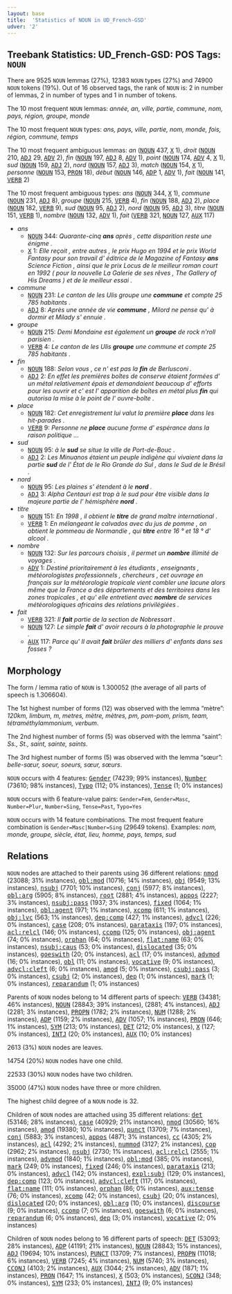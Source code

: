 ```yaml
---
layout: base
title:  'Statistics of NOUN in UD_French-GSD'
udver: '2'
---
```


## Treebank Statistics: UD_French-GSD: POS Tags: `NOUN`

There are 9525 `NOUN` lemmas (27%), 12383 `NOUN` types (27%) and 74900 `NOUN` tokens (19%).
Out of 16 observed tags, the rank of `NOUN` is: 2 in number of lemmas, 2 in number of types and 1 in number of tokens.

The 10 most frequent `NOUN` lemmas: <em>année, an, ville, partie, commune, nom, pays, région, groupe, monde</em>

The 10 most frequent `NOUN` types:  <em>ans, pays, ville, partie, nom, monde, fois, région, commune, temps</em>

The 10 most frequent ambiguous lemmas: <em>an</em> (<tt><a href="fr_gsd-pos-NOUN.html">NOUN</a></tt> 437, <tt><a href="fr_gsd-pos-X.html">X</a></tt> 1), <em>droit</em> (<tt><a href="fr_gsd-pos-NOUN.html">NOUN</a></tt> 210, <tt><a href="fr_gsd-pos-ADJ.html">ADJ</a></tt> 29, <tt><a href="fr_gsd-pos-ADV.html">ADV</a></tt> 2), <em>fin</em> (<tt><a href="fr_gsd-pos-NOUN.html">NOUN</a></tt> 197, <tt><a href="fr_gsd-pos-ADJ.html">ADJ</a></tt> 8, <tt><a href="fr_gsd-pos-ADV.html">ADV</a></tt> 1), <em>point</em> (<tt><a href="fr_gsd-pos-NOUN.html">NOUN</a></tt> 174, <tt><a href="fr_gsd-pos-ADV.html">ADV</a></tt> 4, <tt><a href="fr_gsd-pos-X.html">X</a></tt> 1), <em>sud</em> (<tt><a href="fr_gsd-pos-NOUN.html">NOUN</a></tt> 159, <tt><a href="fr_gsd-pos-ADJ.html">ADJ</a></tt> 2), <em>nord</em> (<tt><a href="fr_gsd-pos-NOUN.html">NOUN</a></tt> 157, <tt><a href="fr_gsd-pos-ADJ.html">ADJ</a></tt> 3), <em>match</em> (<tt><a href="fr_gsd-pos-NOUN.html">NOUN</a></tt> 154, <tt><a href="fr_gsd-pos-X.html">X</a></tt> 1), <em>personne</em> (<tt><a href="fr_gsd-pos-NOUN.html">NOUN</a></tt> 153, <tt><a href="fr_gsd-pos-PRON.html">PRON</a></tt> 18), <em>début</em> (<tt><a href="fr_gsd-pos-NOUN.html">NOUN</a></tt> 146, <tt><a href="fr_gsd-pos-ADP.html">ADP</a></tt> 1, <tt><a href="fr_gsd-pos-ADV.html">ADV</a></tt> 1), <em>fait</em> (<tt><a href="fr_gsd-pos-NOUN.html">NOUN</a></tt> 141, <tt><a href="fr_gsd-pos-VERB.html">VERB</a></tt> 2)

The 10 most frequent ambiguous types:  <em>ans</em> (<tt><a href="fr_gsd-pos-NOUN.html">NOUN</a></tt> 344, <tt><a href="fr_gsd-pos-X.html">X</a></tt> 1), <em>commune</em> (<tt><a href="fr_gsd-pos-NOUN.html">NOUN</a></tt> 231, <tt><a href="fr_gsd-pos-ADJ.html">ADJ</a></tt> 8), <em>groupe</em> (<tt><a href="fr_gsd-pos-NOUN.html">NOUN</a></tt> 215, <tt><a href="fr_gsd-pos-VERB.html">VERB</a></tt> 4), <em>fin</em> (<tt><a href="fr_gsd-pos-NOUN.html">NOUN</a></tt> 188, <tt><a href="fr_gsd-pos-ADJ.html">ADJ</a></tt> 2), <em>place</em> (<tt><a href="fr_gsd-pos-NOUN.html">NOUN</a></tt> 182, <tt><a href="fr_gsd-pos-VERB.html">VERB</a></tt> 9), <em>sud</em> (<tt><a href="fr_gsd-pos-NOUN.html">NOUN</a></tt> 95, <tt><a href="fr_gsd-pos-ADJ.html">ADJ</a></tt> 2), <em>nord</em> (<tt><a href="fr_gsd-pos-NOUN.html">NOUN</a></tt> 95, <tt><a href="fr_gsd-pos-ADJ.html">ADJ</a></tt> 3), <em>titre</em> (<tt><a href="fr_gsd-pos-NOUN.html">NOUN</a></tt> 151, <tt><a href="fr_gsd-pos-VERB.html">VERB</a></tt> 1), <em>nombre</em> (<tt><a href="fr_gsd-pos-NOUN.html">NOUN</a></tt> 132, <tt><a href="fr_gsd-pos-ADV.html">ADV</a></tt> 1), <em>fait</em> (<tt><a href="fr_gsd-pos-VERB.html">VERB</a></tt> 321, <tt><a href="fr_gsd-pos-NOUN.html">NOUN</a></tt> 127, <tt><a href="fr_gsd-pos-AUX.html">AUX</a></tt> 117)


* <em>ans</em>
  * <tt><a href="fr_gsd-pos-NOUN.html">NOUN</a></tt> 344: <em>Quarante-cinq <b>ans</b> après , cette disparition reste une énigme .</em>
  * <tt><a href="fr_gsd-pos-X.html">X</a></tt> 1: <em>Elle reçoit , entre autres , le prix Hugo en 1994 et le prix World Fantasy pour son travail d' éditrice de le Magazine of Fantasy <b>ans</b> Science Fiction , ainsi que le prix Locus de le meilleur roman court en 1992 ( pour la nouvelle La Galerie de ses rêves , The Gallery of His Dreams ) et de le meilleur essai .</em>
* <em>commune</em>
  * <tt><a href="fr_gsd-pos-NOUN.html">NOUN</a></tt> 231: <em>Le canton de les Ulis groupe une <b>commune</b> et compte 25 785 habitants .</em>
  * <tt><a href="fr_gsd-pos-ADJ.html">ADJ</a></tt> 8: <em>Après une année de vie <b>commune</b> , Milord ne pense qu' à dormir et Milady s' ennuie .</em>
* <em>groupe</em>
  * <tt><a href="fr_gsd-pos-NOUN.html">NOUN</a></tt> 215: <em>Demi Mondaine est également un <b>groupe</b> de rock n'roll parisien .</em>
  * <tt><a href="fr_gsd-pos-VERB.html">VERB</a></tt> 4: <em>Le canton de les Ulis <b>groupe</b> une commune et compte 25 785 habitants .</em>
* <em>fin</em>
  * <tt><a href="fr_gsd-pos-NOUN.html">NOUN</a></tt> 188: <em>Selon vous , ce n' est pas la <b>fin</b> de Berlusconi .</em>
  * <tt><a href="fr_gsd-pos-ADJ.html">ADJ</a></tt> 2: <em>En effet les premières boîtes de conserve étaient formées d' un métal relativement épais et demandaient beaucoup d' efforts pour les ouvrir et c' est l' apparition de boîtes en métal plus <b>fin</b> qui autorisa la mise à le point de l' ouvre-boîte .</em>
* <em>place</em>
  * <tt><a href="fr_gsd-pos-NOUN.html">NOUN</a></tt> 182: <em>Cet enregistrement lui valut la première <b>place</b> dans les hit-parades .</em>
  * <tt><a href="fr_gsd-pos-VERB.html">VERB</a></tt> 9: <em>Personne ne <b>place</b> aucune forme d' espérance dans la raison politique ...</em>
* <em>sud</em>
  * <tt><a href="fr_gsd-pos-NOUN.html">NOUN</a></tt> 95: <em>à le <b>sud</b> se situe la ville de Port-de-Bouc .</em>
  * <tt><a href="fr_gsd-pos-ADJ.html">ADJ</a></tt> 2: <em>Les Minuanos étaient un peuple indigène qui vivaient dans la partie <b>sud</b> de l' État de le Rio Grande do Sul , dans le Sud de le Brésil .</em>
* <em>nord</em>
  * <tt><a href="fr_gsd-pos-NOUN.html">NOUN</a></tt> 95: <em>Les plaines s' étendent à le <b>nord</b> .</em>
  * <tt><a href="fr_gsd-pos-ADJ.html">ADJ</a></tt> 3: <em>Alpha Centauri est trop à le sud pour être visible dans la majeure partie de l' hémisphère <b>nord</b> .</em>
* <em>titre</em>
  * <tt><a href="fr_gsd-pos-NOUN.html">NOUN</a></tt> 151: <em>En 1998 , il obtient le <b>titre</b> de grand maître international .</em>
  * <tt><a href="fr_gsd-pos-VERB.html">VERB</a></tt> 1: <em>En mélangeant le calvados avec du jus de pomme , on obtient le pommeau de Normandie , qui <b>titre</b> entre 16 ° et 18 ° d' alcool .</em>
* <em>nombre</em>
  * <tt><a href="fr_gsd-pos-NOUN.html">NOUN</a></tt> 132: <em>Sur les parcours choisis , il permet un <b>nombre</b> illimité de voyages .</em>
  * <tt><a href="fr_gsd-pos-ADV.html">ADV</a></tt> 1: <em>Destiné prioritairement à les étudiants , enseignants , météorologistes professionnels , chercheurs , cet ouvrage en français sur la météorologie tropicale vient combler une lacune alors même que la France a des départements et des territoires dans les zones tropicales , et qu' elle entretient avec <b>nombre</b> de services météorologiques africains des relations privilégiées .</em>
* <em>fait</em>
  * <tt><a href="fr_gsd-pos-VERB.html">VERB</a></tt> 321: <em>Il <b>fait</b> partie de la section de Nobressart .</em>
  * <tt><a href="fr_gsd-pos-NOUN.html">NOUN</a></tt> 127: <em>Le simple <b>fait</b> d' avoir recours à la photographie le prouve .</em>
  * <tt><a href="fr_gsd-pos-AUX.html">AUX</a></tt> 117: <em>Parce qu' Il avait <b>fait</b> brûler des milliers d' enfants dans ses fosses ?</em>

## Morphology

The form / lemma ratio of `NOUN` is 1.300052 (the average of all parts of speech is 1.306604).

The 1st highest number of forms (12) was observed with the lemma “mètre”: <em>120km, limbum, m, metres, mètre, mètres, pm, pom-pom, prism, team, tétraméthylammonium, verbum</em>.

The 2nd highest number of forms (5) was observed with the lemma “saint”: <em>Ss., St., saint, sainte, saints</em>.

The 3rd highest number of forms (5) was observed with the lemma “sœur”: <em>belle-sœur, soeur, soeurs, sœur, sœurs</em>.

`NOUN` occurs with 4 features: <tt><a href="fr_gsd-feat-Gender.html">Gender</a></tt> (74239; 99% instances), <tt><a href="fr_gsd-feat-Number.html">Number</a></tt> (73610; 98% instances), <tt><a href="fr_gsd-feat-Typo.html">Typo</a></tt> (112; 0% instances), <tt><a href="fr_gsd-feat-Tense.html">Tense</a></tt> (1; 0% instances)

`NOUN` occurs with 6 feature-value pairs: `Gender=Fem`, `Gender=Masc`, `Number=Plur`, `Number=Sing`, `Tense=Past`, `Typo=Yes`

`NOUN` occurs with 14 feature combinations.
The most frequent feature combination is `Gender=Masc|Number=Sing` (29649 tokens).
Examples: <em>nom, monde, groupe, siècle, état, lieu, homme, pays, temps, sud</em>


## Relations

`NOUN` nodes are attached to their parents using 36 different relations: <tt><a href="fr_gsd-dep-nmod.html">nmod</a></tt> (23088; 31% instances), <tt><a href="fr_gsd-dep-obl-mod.html">obl:mod</a></tt> (10716; 14% instances), <tt><a href="fr_gsd-dep-obj.html">obj</a></tt> (9549; 13% instances), <tt><a href="fr_gsd-dep-nsubj.html">nsubj</a></tt> (7701; 10% instances), <tt><a href="fr_gsd-dep-conj.html">conj</a></tt> (5977; 8% instances), <tt><a href="fr_gsd-dep-obl-arg.html">obl:arg</a></tt> (5905; 8% instances), <tt><a href="fr_gsd-dep-root.html">root</a></tt> (2881; 4% instances), <tt><a href="fr_gsd-dep-appos.html">appos</a></tt> (2227; 3% instances), <tt><a href="fr_gsd-dep-nsubj-pass.html">nsubj:pass</a></tt> (1937; 3% instances), <tt><a href="fr_gsd-dep-fixed.html">fixed</a></tt> (1064; 1% instances), <tt><a href="fr_gsd-dep-obl-agent.html">obl:agent</a></tt> (971; 1% instances), <tt><a href="fr_gsd-dep-xcomp.html">xcomp</a></tt> (611; 1% instances), <tt><a href="fr_gsd-dep-obj-lvc.html">obj:lvc</a></tt> (563; 1% instances), <tt><a href="fr_gsd-dep-dep-comp.html">dep:comp</a></tt> (427; 1% instances), <tt><a href="fr_gsd-dep-advcl.html">advcl</a></tt> (226; 0% instances), <tt><a href="fr_gsd-dep-case.html">case</a></tt> (208; 0% instances), <tt><a href="fr_gsd-dep-parataxis.html">parataxis</a></tt> (197; 0% instances), <tt><a href="fr_gsd-dep-acl-relcl.html">acl:relcl</a></tt> (146; 0% instances), <tt><a href="fr_gsd-dep-ccomp.html">ccomp</a></tt> (125; 0% instances), <tt><a href="fr_gsd-dep-obj-agent.html">obj:agent</a></tt> (74; 0% instances), <tt><a href="fr_gsd-dep-orphan.html">orphan</a></tt> (64; 0% instances), <tt><a href="fr_gsd-dep-flat-name.html">flat:name</a></tt> (63; 0% instances), <tt><a href="fr_gsd-dep-nsubj-caus.html">nsubj:caus</a></tt> (53; 0% instances), <tt><a href="fr_gsd-dep-dislocated.html">dislocated</a></tt> (35; 0% instances), <tt><a href="fr_gsd-dep-goeswith.html">goeswith</a></tt> (20; 0% instances), <tt><a href="fr_gsd-dep-acl.html">acl</a></tt> (17; 0% instances), <tt><a href="fr_gsd-dep-advmod.html">advmod</a></tt> (16; 0% instances), <tt><a href="fr_gsd-dep-obl.html">obl</a></tt> (11; 0% instances), <tt><a href="fr_gsd-dep-vocative.html">vocative</a></tt> (9; 0% instances), <tt><a href="fr_gsd-dep-advcl-cleft.html">advcl:cleft</a></tt> (6; 0% instances), <tt><a href="fr_gsd-dep-amod.html">amod</a></tt> (5; 0% instances), <tt><a href="fr_gsd-dep-csubj-pass.html">csubj:pass</a></tt> (3; 0% instances), <tt><a href="fr_gsd-dep-csubj.html">csubj</a></tt> (2; 0% instances), <tt><a href="fr_gsd-dep-dep.html">dep</a></tt> (1; 0% instances), <tt><a href="fr_gsd-dep-mark.html">mark</a></tt> (1; 0% instances), <tt><a href="fr_gsd-dep-reparandum.html">reparandum</a></tt> (1; 0% instances)

Parents of `NOUN` nodes belong to 14 different parts of speech: <tt><a href="fr_gsd-pos-VERB.html">VERB</a></tt> (34381; 46% instances), <tt><a href="fr_gsd-pos-NOUN.html">NOUN</a></tt> (28843; 39% instances),  (2881; 4% instances), <tt><a href="fr_gsd-pos-ADJ.html">ADJ</a></tt> (2281; 3% instances), <tt><a href="fr_gsd-pos-PROPN.html">PROPN</a></tt> (1782; 2% instances), <tt><a href="fr_gsd-pos-NUM.html">NUM</a></tt> (1288; 2% instances), <tt><a href="fr_gsd-pos-ADP.html">ADP</a></tt> (1159; 2% instances), <tt><a href="fr_gsd-pos-ADV.html">ADV</a></tt> (1057; 1% instances), <tt><a href="fr_gsd-pos-PRON.html">PRON</a></tt> (646; 1% instances), <tt><a href="fr_gsd-pos-SYM.html">SYM</a></tt> (213; 0% instances), <tt><a href="fr_gsd-pos-DET.html">DET</a></tt> (212; 0% instances), <tt><a href="fr_gsd-pos-X.html">X</a></tt> (127; 0% instances), <tt><a href="fr_gsd-pos-INTJ.html">INTJ</a></tt> (20; 0% instances), <tt><a href="fr_gsd-pos-AUX.html">AUX</a></tt> (10; 0% instances)

2613 (3%) `NOUN` nodes are leaves.

14754 (20%) `NOUN` nodes have one child.

22533 (30%) `NOUN` nodes have two children.

35000 (47%) `NOUN` nodes have three or more children.

The highest child degree of a `NOUN` node is 32.

Children of `NOUN` nodes are attached using 35 different relations: <tt><a href="fr_gsd-dep-det.html">det</a></tt> (53146; 28% instances), <tt><a href="fr_gsd-dep-case.html">case</a></tt> (40929; 21% instances), <tt><a href="fr_gsd-dep-nmod.html">nmod</a></tt> (30560; 16% instances), <tt><a href="fr_gsd-dep-amod.html">amod</a></tt> (19380; 10% instances), <tt><a href="fr_gsd-dep-punct.html">punct</a></tt> (13709; 7% instances), <tt><a href="fr_gsd-dep-conj.html">conj</a></tt> (5883; 3% instances), <tt><a href="fr_gsd-dep-appos.html">appos</a></tt> (4871; 3% instances), <tt><a href="fr_gsd-dep-cc.html">cc</a></tt> (4305; 2% instances), <tt><a href="fr_gsd-dep-acl.html">acl</a></tt> (4292; 2% instances), <tt><a href="fr_gsd-dep-nummod.html">nummod</a></tt> (3127; 2% instances), <tt><a href="fr_gsd-dep-cop.html">cop</a></tt> (2962; 2% instances), <tt><a href="fr_gsd-dep-nsubj.html">nsubj</a></tt> (2730; 1% instances), <tt><a href="fr_gsd-dep-acl-relcl.html">acl:relcl</a></tt> (2555; 1% instances), <tt><a href="fr_gsd-dep-advmod.html">advmod</a></tt> (1840; 1% instances), <tt><a href="fr_gsd-dep-obl-mod.html">obl:mod</a></tt> (385; 0% instances), <tt><a href="fr_gsd-dep-mark.html">mark</a></tt> (249; 0% instances), <tt><a href="fr_gsd-dep-fixed.html">fixed</a></tt> (246; 0% instances), <tt><a href="fr_gsd-dep-parataxis.html">parataxis</a></tt> (213; 0% instances), <tt><a href="fr_gsd-dep-advcl.html">advcl</a></tt> (142; 0% instances), <tt><a href="fr_gsd-dep-expl-subj.html">expl:subj</a></tt> (129; 0% instances), <tt><a href="fr_gsd-dep-dep-comp.html">dep:comp</a></tt> (123; 0% instances), <tt><a href="fr_gsd-dep-advcl-cleft.html">advcl:cleft</a></tt> (117; 0% instances), <tt><a href="fr_gsd-dep-flat-name.html">flat:name</a></tt> (111; 0% instances), <tt><a href="fr_gsd-dep-orphan.html">orphan</a></tt> (86; 0% instances), <tt><a href="fr_gsd-dep-aux-tense.html">aux:tense</a></tt> (76; 0% instances), <tt><a href="fr_gsd-dep-xcomp.html">xcomp</a></tt> (42; 0% instances), <tt><a href="fr_gsd-dep-csubj.html">csubj</a></tt> (20; 0% instances), <tt><a href="fr_gsd-dep-dislocated.html">dislocated</a></tt> (20; 0% instances), <tt><a href="fr_gsd-dep-obl-arg.html">obl:arg</a></tt> (10; 0% instances), <tt><a href="fr_gsd-dep-discourse.html">discourse</a></tt> (9; 0% instances), <tt><a href="fr_gsd-dep-ccomp.html">ccomp</a></tt> (7; 0% instances), <tt><a href="fr_gsd-dep-goeswith.html">goeswith</a></tt> (6; 0% instances), <tt><a href="fr_gsd-dep-reparandum.html">reparandum</a></tt> (6; 0% instances), <tt><a href="fr_gsd-dep-dep.html">dep</a></tt> (3; 0% instances), <tt><a href="fr_gsd-dep-vocative.html">vocative</a></tt> (2; 0% instances)

Children of `NOUN` nodes belong to 16 different parts of speech: <tt><a href="fr_gsd-pos-DET.html">DET</a></tt> (53093; 28% instances), <tt><a href="fr_gsd-pos-ADP.html">ADP</a></tt> (41191; 21% instances), <tt><a href="fr_gsd-pos-NOUN.html">NOUN</a></tt> (28843; 15% instances), <tt><a href="fr_gsd-pos-ADJ.html">ADJ</a></tt> (19694; 10% instances), <tt><a href="fr_gsd-pos-PUNCT.html">PUNCT</a></tt> (13709; 7% instances), <tt><a href="fr_gsd-pos-PROPN.html">PROPN</a></tt> (11018; 6% instances), <tt><a href="fr_gsd-pos-VERB.html">VERB</a></tt> (7245; 4% instances), <tt><a href="fr_gsd-pos-NUM.html">NUM</a></tt> (5740; 3% instances), <tt><a href="fr_gsd-pos-CCONJ.html">CCONJ</a></tt> (4103; 2% instances), <tt><a href="fr_gsd-pos-AUX.html">AUX</a></tt> (3044; 2% instances), <tt><a href="fr_gsd-pos-ADV.html">ADV</a></tt> (1871; 1% instances), <tt><a href="fr_gsd-pos-PRON.html">PRON</a></tt> (1647; 1% instances), <tt><a href="fr_gsd-pos-X.html">X</a></tt> (503; 0% instances), <tt><a href="fr_gsd-pos-SCONJ.html">SCONJ</a></tt> (348; 0% instances), <tt><a href="fr_gsd-pos-SYM.html">SYM</a></tt> (233; 0% instances), <tt><a href="fr_gsd-pos-INTJ.html">INTJ</a></tt> (9; 0% instances)

